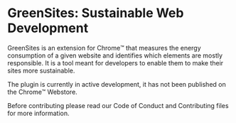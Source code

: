 # GreenSites: Sustainable Web Development
GreenSites is an extension for Chrome™️ that measures the energy consumption of a given website and identifies which elements are mostly responsible. It is a tool meant for developers to enable them to make their sites more sustainable. 

The plugin is currently in active development, it has not been published on the Chrome™️ Webstore.

Before contributing please read our Code of Conduct and Contributing files for more information. 
